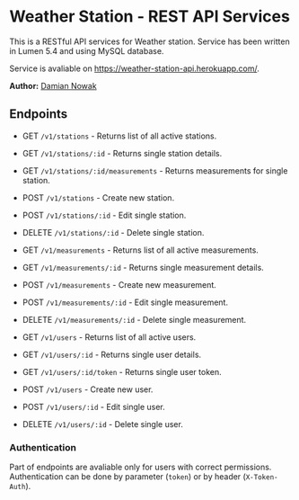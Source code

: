 # Weather Station - REST API Services

This is a RESTful API services for Weather station. Service has been written in Lumen 5.4 and using MySQL database.

Service is avaliable on https://weather-station-api.herokuapp.com/.

**Author:** [Damian Nowak](mailto:me@dnowak.dev)


## Endpoints

* GET `/v1/stations` - Returns list of all active stations.
* GET `/v1/stations/:id` - Returns single station details.
* GET `/v1/stations/:id/measurements` - Returns measurements for single station.
* POST `/v1/stations` - Create new station.
* POST `/v1/stations/:id` - Edit single station.
* DELETE `/v1/stations/:id` - Delete single station.

* GET `/v1/measurements` - Returns list of all active measurements.
* GET `/v1/measurements/:id` - Returns single measurement details.
* POST `/v1/measurements` - Create new measurement.
* POST `/v1/measurements/:id` - Edit single measurement.
* DELETE `/v1/measurements/:id` - Delete single measurement.

* GET `/v1/users` - Returns list of all active users.
* GET `/v1/users/:id` - Returns single user details.
* GET `/v1/users/:id/token` - Returns single user token.
* POST `/v1/users` - Create new user.
* POST `/v1/users/:id` - Edit single user.
* DELETE `/v1/users/:id` - Delete single user.

### Authentication
Part of endpoints are avaliable only for users with correct permissions. Authentication can be done by parameter (`token`) or by header (`X-Token-Auth`).
